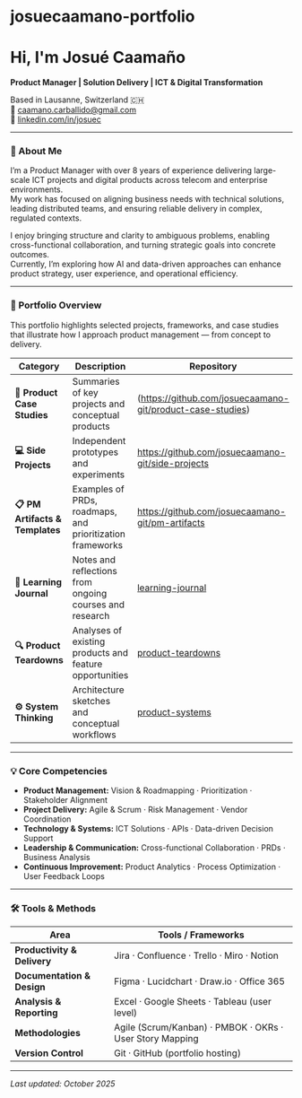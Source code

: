 # josuecaamano-portfolio
# Hi, I'm Josué Caamaño

**Product Manager | Solution Delivery | ICT & Digital Transformation**

Based in Lausanne, Switzerland 🇨🇭  
📧 caamano.carballido@gmail.com  
🔗 [linkedin.com/in/josuec](https://www.linkedin.com/in/josuec)

---

### 🧭 About Me

I’m a Product Manager with over 8 years of experience delivering large-scale ICT projects and digital products across telecom and enterprise environments.  
My work has focused on aligning business needs with technical solutions, leading distributed teams, and ensuring reliable delivery in complex, regulated contexts.

I enjoy bringing structure and clarity to ambiguous problems, enabling cross-functional collaboration, and turning strategic goals into concrete outcomes.  
Currently, I’m exploring how AI and data-driven approaches can enhance product strategy, user experience, and operational efficiency.

---

### 🚀 Portfolio Overview

This portfolio highlights selected projects, frameworks, and case studies that illustrate how I approach product management — from concept to delivery.

| Category | Description | Repository |
|-----------|--------------|-------------|
| **📘 Product Case Studies** | Summaries of key projects and conceptual products | (https://github.com/josuecaamano-git/product-case-studies) |
| **💻 Side Projects** | Independent prototypes and experiments | https://github.com/josuecaamano-git/side-projects |
| **📋 PM Artifacts & Templates** | Examples of PRDs, roadmaps, and prioritization frameworks | https://github.com/josuecaamano-git/pm-artifacts |
| **🧠 Learning Journal** | Notes and reflections from ongoing courses and research | [learning-journal](#) |
| **🔍 Product Teardowns** | Analyses of existing products and feature opportunities | [product-teardowns](#) |
| **⚙️ System Thinking** | Architecture sketches and conceptual workflows | [product-systems](#) |

---

### 💡 Core Competencies

- **Product Management:** Vision & Roadmapping · Prioritization · Stakeholder Alignment  
- **Project Delivery:** Agile & Scrum · Risk Management · Vendor Coordination  
- **Technology & Systems:** ICT Solutions · APIs · Data-driven Decision Support  
- **Leadership & Communication:** Cross-functional Collaboration · PRDs · Business Analysis  
- **Continuous Improvement:** Product Analytics · Process Optimization · User Feedback Loops

---

### 🛠️ Tools & Methods

| Area | Tools / Frameworks |
|------|--------------------|
| **Productivity & Delivery** | Jira · Confluence · Trello · Miro · Notion |
| **Documentation & Design** | Figma · Lucidchart · Draw.io · Office 365 |
| **Analysis & Reporting** | Excel · Google Sheets · Tableau (user level) |
| **Methodologies** | Agile (Scrum/Kanban) · PMBOK · OKRs · User Story Mapping |
| **Version Control** | Git · GitHub (portfolio hosting) |

---

_Last updated: October 2025_

